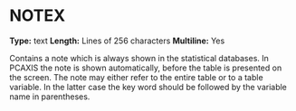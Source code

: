 # NOTEX
**Type:** text
**Length:** Lines of 256 characters
**Multiline:** Yes

Contains a note which is always shown in the statistical databases. In PCAXIS the note is shown automatically, before the table is presented on the
screen. The note may either refer to the entire table or to a table variable. In
the latter case the key word should be followed by the variable name in
parentheses.
